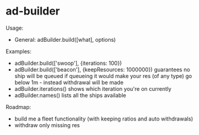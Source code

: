 # ad-builder

Usage:

  - General: adBuilder.build([what], options)

Examples:

  - adBuilder.build(['swoop'], {iterations: 100})
  - adBuilder.build(['beacon'], {keepResources: 1000000}) guarantees no ship will be queued if queueing it would make your res (of any type) go below 1m - instead withdrawal will be made
  - adBuilder.iterations() shows which iteration you're on currently
  - adBuilder.names() lists all the ships available

Roadmap:

  - build me a fleet functionality (with keeping ratios and auto withdrawals)
  - withdraw only missing res
